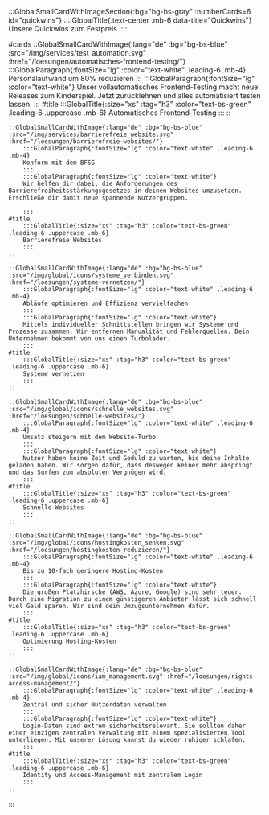 :::GlobalSmallCardWithImageSection{:bg="bg-bs-gray" :numberCards=6 id="quickwins"}
    ::::GlobalTitle{.text-center .mb-6 data-title="Quickwins"}
    Unsere Quickwins zum Festpreis
    ::::

#cards
    ::GlobalSmallCardWithImage{:lang="de" :bg="bg-bs-blue" :src="/img/services/test_automation.svg" :href="/loesungen/automatisches-frontend-testing/"}
        :::GlobalParagraph{:fontSize="lg" :color="text-white" .leading-6 .mb-4}
        Personalaufwand um 80% reduzieren
        :::
        :::GlobalParagraph{:fontSize="lg" :color="text-white"}
        Unser vollautomatisches Frontend-Testing macht neue Releases zum Kinderspiel. Jetzt zurücklehnen und alles automatisiert testen lassen.
        :::
    #title
        :::GlobalTitle{:size="xs" :tag="h3" :color="text-bs-green" .leading-6 .uppercase .mb-6}
        Automatisches Frontend-Testing
        :::
    ::

    ::GlobalSmallCardWithImage{:lang="de" :bg="bg-bs-blue" :src="/img/services/barrierefreie_website.svg" :href="/loesungen/barrierefreie-websites/"}
        :::GlobalParagraph{:fontSize="lg" :color="text-white" .leading-6 .mb-4}
        Konform mit dem BFSG
        :::
        :::GlobalParagraph{:fontSize="lg" :color="text-white"}
        Wir helfen dir dabei, die Anforderungen des Barrierefreiheitsstärkungsgesetzes in deinen Websites umzusetzen. Erschließe dir damit neue spannende Nutzergruppen.

        :::
    #title
        :::GlobalTitle{:size="xs" :tag="h3" :color="text-bs-green" .leading-6 .uppercase .mb-6}
        Barrierefreie Websites
        :::
    ::

    ::GlobalSmallCardWithImage{:lang="de" :bg="bg-bs-blue" :src="/img/global/icons/systeme_verbinden.svg" :href="/loesungen/systeme-vernetzen/"}
        :::GlobalParagraph{:fontSize="lg" :color="text-white" .leading-6 .mb-4}
        Abläufe optimieren und Effizienz vervielfachen
        :::
        :::GlobalParagraph{:fontSize="lg" :color="text-white"}
        Mittels individueller Schnittstellen bringen wir Systeme und Prozesse zusammen. Wir entfernen Manualität und Fehlerquellen. Dein Unternehmen bekommt von uns einen Turbolader.
        :::
    #title
        :::GlobalTitle{:size="xs" :tag="h3" :color="text-bs-green" .leading-6 .uppercase .mb-6}
        Systeme vernetzen
        :::
    ::

    ::GlobalSmallCardWithImage{:lang="de" :bg="bg-bs-blue" :src="/img/global/icons/schnelle_websites.svg" :href="/loesungen/schnelle-websites/"}
        :::GlobalParagraph{:fontSize="lg" :color="text-white" .leading-6 .mb-4}
        Umsatz steigern mit dem Website-Turbo
        :::
        :::GlobalParagraph{:fontSize="lg" :color="text-white"}
        Nutzer haben keine Zeit und Geduld zu warten, bis deine Inhalte geladen haben. Wir sorgen dafür, dass deswegen keiner mehr abspringt und das Surfen zum absoluten Vergnügen wird.
        :::
    #title
        :::GlobalTitle{:size="xs" :tag="h3" :color="text-bs-green" .leading-6 .uppercase .mb-6}
        Schnelle Websites
        :::
    ::

    ::GlobalSmallCardWithImage{:lang="de" :bg="bg-bs-blue" :src="/img/global/icons/hostingkosten_senken.svg" :href="/loesungen/hostingkosten-reduzieren/"}
        :::GlobalParagraph{:fontSize="lg" :color="text-white" .leading-6 .mb-4}
        Bis zu 10-fach geringere Hosting-Kosten
        :::
        :::GlobalParagraph{:fontSize="lg" :color="text-white"}
        Die großen Platzhirsche (AWS, Azure, Google) sind sehr teuer. Durch eine Migration zu einem günstigeren Anbieter lässt sich schnell viel Geld sparen. Wir sind dein Umzugsunternehmen dafür.
        :::
    #title
        :::GlobalTitle{:size="xs" :tag="h3" :color="text-bs-green" .leading-6 .uppercase .mb-6}
        Optimierung Hosting-Kosten
        :::
    ::

    ::GlobalSmallCardWithImage{:lang="de" :bg="bg-bs-blue" :src="/img/global/icons/iam_management.svg" :href="/loesungen/rights-access-management/"}
        :::GlobalParagraph{:fontSize="lg" :color="text-white" .leading-6 .mb-4}
        Zentral und sicher Nutzerdaten verwalten
        :::
        :::GlobalParagraph{:fontSize="lg" :color="text-white"}
        Login-Daten sind extrem sicherheitsrelevant. Sie sollten daher einer einzigen zentralen Verwaltung mit einem spezialisierten Tool unterliegen. Mit unserer Lösung kannst du wieder ruhiger schlafen.
        :::
    #title
        :::GlobalTitle{:size="xs" :tag="h3" :color="text-bs-green" .leading-6 .uppercase .mb-6}
        Identity und Access-Management mit zentralem Login
        :::
    ::

:::